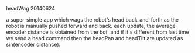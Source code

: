 headWag
20140624

a super-simple app which wags the robot's head back-and-forth as the robot is manually pushed forward and back.
each update, the average encoder distance is obtained from the bot, and if it's different from last time we
send a head command then the headPan and headTilt are updated as sin(encoder distance).

